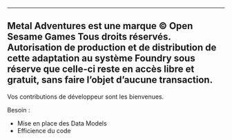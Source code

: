 ----------------------------------------------------------------------------------------------------------------------------------------------------------------------------------------
Metal Adventures est une marque © Open Sesame Games
Tous droits réservés.
Autorisation de production et de distribution de cette adaptation au système Foundry sous réserve que celle-ci reste en accès libre et gratuit, sans faire l’objet d’aucune transaction.
-----------------------------------------------------------------------------------------------------------------------------------------------------------------------------------------
Vos contributions de développeur sont les bienvenues.

Besoin :
- Mise en place des Data Models
- Efficience du code

